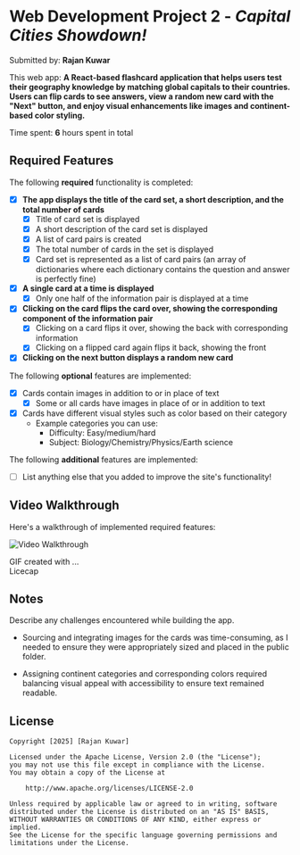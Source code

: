 # Web Development Project 2 - *Capital Cities Showdown!*

Submitted by: **Rajan Kuwar**

This web app: **A React-based flashcard application that helps users test their geography knowledge by matching global capitals to their countries. Users can flip cards to see answers, view a random new card with the "Next" button, and enjoy visual enhancements like images and continent-based color styling.**

Time spent: **6** hours spent in total

## Required Features

The following **required** functionality is completed:


- [X] **The app displays the title of the card set, a short description, and the total number of cards**
  - [X] Title of card set is displayed 
  - [X] A short description of the card set is displayed 
  - [X] A list of card pairs is created
  - [X] The total number of cards in the set is displayed 
  - [X] Card set is represented as a list of card pairs (an array of dictionaries where each dictionary contains the question and answer is perfectly fine)
- [X] **A single card at a time is displayed**
  - [X] Only one half of the information pair is displayed at a time
- [X] **Clicking on the card flips the card over, showing the corresponding component of the information pair**
  - [X] Clicking on a card flips it over, showing the back with corresponding information 
  - [X] Clicking on a flipped card again flips it back, showing the front
- [X] **Clicking on the next button displays a random new card**

The following **optional** features are implemented:

- [X] Cards contain images in addition to or in place of text
  - [X] Some or all cards have images in place of or in addition to text
- [X] Cards have different visual styles such as color based on their category
  - Example categories you can use:
    - Difficulty: Easy/medium/hard
    - Subject: Biology/Chemistry/Physics/Earth science

The following **additional** features are implemented:

* [ ] List anything else that you added to improve the site's functionality!

## Video Walkthrough

Here's a walkthrough of implemented required features:

<img src='Walkthrough.gif' title='Video Walkthrough' width='' alt='Video Walkthrough' />

<!-- Replace this with whatever GIF tool you used! -->
GIF created with ...  
Licecap
<!-- Recommended tools:
[Kap](https://getkap.co/) for macOS
[ScreenToGif](https://www.screentogif.com/) for Windows
[peek](https://github.com/phw/peek) for Linux. -->

## Notes

Describe any challenges encountered while building the app.
- Sourcing and integrating images for the cards was time-consuming, as I needed to ensure they were appropriately sized and placed in the public folder.

- Assigning continent categories and corresponding colors required balancing visual appeal with accessibility to ensure text remained readable.

## License

    Copyright [2025] [Rajan Kuwar]

    Licensed under the Apache License, Version 2.0 (the "License");
    you may not use this file except in compliance with the License.
    You may obtain a copy of the License at

        http://www.apache.org/licenses/LICENSE-2.0

    Unless required by applicable law or agreed to in writing, software
    distributed under the License is distributed on an "AS IS" BASIS,
    WITHOUT WARRANTIES OR CONDITIONS OF ANY KIND, either express or implied.
    See the License for the specific language governing permissions and
    limitations under the License.